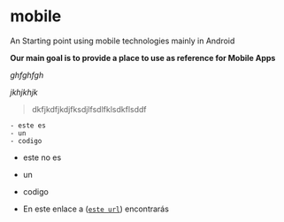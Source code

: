 # mobile
An Starting  point using mobile technologies mainly in Android

**Our main goal is to provide a place to use as reference for Mobile Apps**

*ghfghfgh*

*jkhjkhjk*
>dkfjkdfjkdjfksdjlfsdlfklsdkflsddf

```
- este es
- un 
- codigo
```

- este no es
- un 
- codigo 

- En este enlace a  ([`este url`](../com.unity.ml-agents/)) encontrarás






